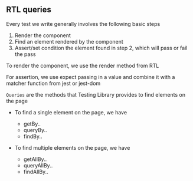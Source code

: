 ## RTL queries 

Every test we write generally involves the following basic steps 

1. Render the component
2. Find an element rendered by the component
3. Assert/set condition the element found in step 2, which will pass or fail the pass

To render the component, we use the render method from RTL

For assertion, we use expect passing in a value and combine it with a matcher function from jest or jest-dom 

`Queries` are the methods that Testing Library provides to find elements on the page 

* To find a single element on the page, we have 

    * getBy..
    * queryBy..
    * findBy..

* To find multiple elements on the page, we have 

    * getAllBy..
    * queryAllBy..
    * findAllBy..